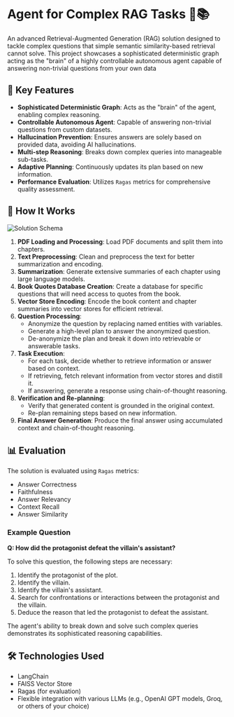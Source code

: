 # Agent for Complex RAG Tasks 🧠📚

An advanced Retrieval-Augmented Generation (RAG) solution designed to tackle complex questions that simple semantic similarity-based retrieval cannot solve. This project showcases a sophisticated deterministic graph acting as the "brain" of a highly controllable autonomous agent capable of answering non-trivial questions from your own data

## 🌟 Key Features

- **Sophisticated Deterministic Graph**: Acts as the "brain" of the agent, enabling complex reasoning.
- **Controllable Autonomous Agent**: Capable of answering non-trivial questions from custom datasets.
- **Hallucination Prevention**: Ensures answers are solely based on provided data, avoiding AI hallucinations.
- **Multi-step Reasoning**: Breaks down complex queries into manageable sub-tasks.
- **Adaptive Planning**: Continuously updates its plan based on new information.
- **Performance Evaluation**: Utilizes `Ragas` metrics for comprehensive quality assessment.


## 🧠 How It Works
![Solution Schema](graphs/final_graph_schema.jpeg)

1. **PDF Loading and Processing**: Load PDF documents and split them into chapters.
2. **Text Preprocessing**: Clean and preprocess the text for better summarization and encoding.
3. **Summarization**: Generate extensive summaries of each chapter using large language models.
4. **Book Quotes Database Creation**: Create a database for specific questions that will need access to quotes from the book.
5. **Vector Store Encoding**: Encode the book content and chapter summaries into vector stores for efficient retrieval.
6. **Question Processing**:
   - Anonymize the question by replacing named entities with variables.
   - Generate a high-level plan to answer the anonymized question.
   - De-anonymize the plan and break it down into retrievable or answerable tasks.
7. **Task Execution**:
   - For each task, decide whether to retrieve information or answer based on context.
   - If retrieving, fetch relevant information from vector stores and distill it.
   - If answering, generate a response using chain-of-thought reasoning.
8. **Verification and Re-planning**:
   - Verify that generated content is grounded in the original context.
   - Re-plan remaining steps based on new information.
9. **Final Answer Generation**: Produce the final answer using accumulated context and chain-of-thought reasoning.

## 📊 Evaluation

The solution is evaluated using `Ragas` metrics:
- Answer Correctness
- Faithfulness
- Answer Relevancy
- Context Recall
- Answer Similarity

### Example Question
**Q: How did the protagonist defeat the villain's assistant?**

To solve this question, the following steps are necessary:

1. Identify the protagonist of the plot.
2. Identify the villain.
3. Identify the villain's assistant.
4. Search for confrontations or interactions between the protagonist and the villain.
5. Deduce the reason that led the protagonist to defeat the assistant.

The agent's ability to break down and solve such complex queries demonstrates its sophisticated reasoning capabilities.



## 🛠️ Technologies Used

- LangChain
- FAISS Vector Store
- Ragas (for evaluation)
- Flexible integration with various LLMs (e.g., OpenAI GPT models, Groq, or others of your choice)
